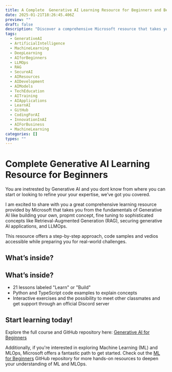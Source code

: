 ```yaml
---
title: A Complete  Generative AI Learning Resource for Beginners and Beyond
date: 2025-01-21T18:26:45.406Z
preview: ""
draft: false
description: "Discover a comprehensive Microsoft resource that takes you from AI fundamentals to advanced topics like RAG, securing AI applications, and LLMOps. Access hands-on materials and code samples on GitHub."
tags:
  - GenerativeAI
  - ArtificialIntelligence
  - MachineLearning
  - DeepLearning
  - AIforBeginners
  - LLMOps
  - RAG
  - SecureAI
  - AIResources
  - AIDevelopment
  - AIModels
  - TechEducation
  - AITraining
  - AIApplications
  - LearnAI
  - GitHub
  - CodingForAI
  - InnovationInAI
  - AIForBusiness
  - MachineLearning
categories: []
types: ""
---
```


# Complete Generative AI Learning Resource for Beginners

You are inetrested by Generative AI and you dont know from where you can start or looking to refine your your expertise, we’ve got you covered.

I am excited to share with you a great comprehensive learning resource provided by Microsoft that takes you from the fundamentals of Generative AI like building your own, propmt concept, fine tuning to sophisticated concepts like Retrieval-Augmented Generation (RAG), securing generative AI applications, and LLMOps.

This resource offers a step-by-step approach, code samples and vedios accessible while preparing you for real-world challenges.

## What’s inside?

## What’s inside?

- 21 lessons labeled "Learn" or "Build"
- Python and TypeScript code examples to explain concepts
- Interactive exercises and the possibility to meet other classmates and get support through an official Discord server

## Start learning today!

Explore the full course and GitHub repository here: [Generative AI for Beginners](https://microsoft.github.io/generative-ai-for-beginners/#/)

Additionally, if you're interested in exploring Machine Learning (ML) and MLOps, Microsoft offers a fantastic path to get started. Check out the [ML for Beginners](https://github.com/microsoft/ML-For-Beginners?WT.mc_id=academic-105485-koreyst) GitHub repository for more hands-on resources to deepen your understanding of ML and MLOps.